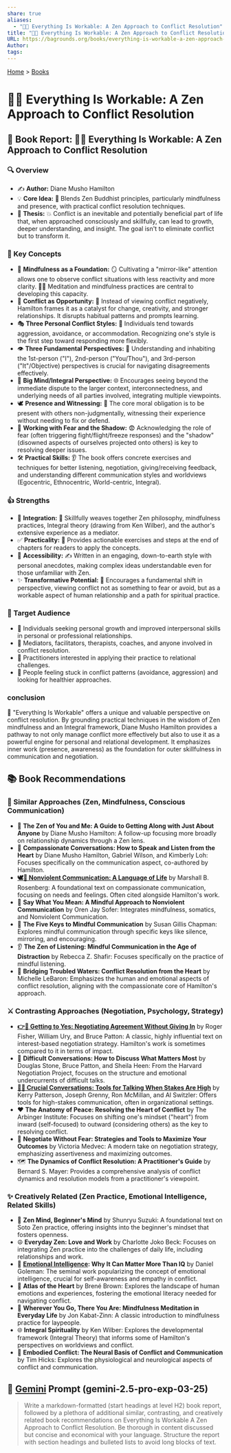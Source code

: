 ```yaml
---
share: true
aliases:
  - "🤝🧘 Everything Is Workable: A Zen Approach to Conflict Resolution"
title: "🤝🧘 Everything Is Workable: A Zen Approach to Conflict Resolution"
URL: https://bagrounds.org/books/everything-is-workable-a-zen-approach-to-conflict-resolution
Author: 
tags: 
---
```

[Home](../index.md) > [Books](./index.md)  
# 🤝🧘 Everything Is Workable: A Zen Approach to Conflict Resolution  
## 📖 Book Report: 🧘‍♀️ Everything Is Workable: A Zen Approach to Conflict Resolution  
  
### 🔍 Overview  
* ✍️ **Author:** Diane Musho Hamilton  
* 💡 **Core Idea:** 🧘 Blends Zen Buddhist principles, particularly mindfulness and presence, with practical conflict resolution techniques.  
* 🎯 **Thesis:** 💥 Conflict is an inevitable and potentially beneficial part of life that, when approached consciously and skillfully, can lead to growth, deeper understanding, and insight. The goal isn't to eliminate conflict but to transform it.  
  
### 🔑 Key Concepts  
* 🧠 **Mindfulness as a Foundation:** 🪞 Cultivating a "mirror-like" attention allows one to observe conflict situations with less reactivity and more clarity. 🧘‍♀️ Meditation and mindfulness practices are central to developing this capacity.  
* 🌱 **Conflict as Opportunity:** 🔄 Instead of viewing conflict negatively, Hamilton frames it as a catalyst for change, creativity, and stronger relationships. It disrupts habitual patterns and prompts learning.  
* 🎭 **Three Personal Conflict Styles:** 🧍 Individuals tend towards aggression, avoidance, or accommodation. Recognizing one's style is the first step toward responding more flexibly.  
* 👁️ **Three Fundamental Perspectives:** 🤝 Understanding and inhabiting the 1st-person ("I"), 2nd-person ("You/Thou"), and 3rd-person ("It"/Objective) perspectives is crucial for navigating disagreements effectively.  
* 🌟 **Big Mind/Integral Perspective:** 🌐 Encourages seeing beyond the immediate dispute to the larger context, interconnectedness, and underlying needs of all parties involved, integrating multiple viewpoints.  
* 🕊️ **Presence and Witnessing:** 💖 The core moral obligation is to be present with others non-judgmentally, witnessing their experience without needing to fix or defend.  
* 👻 **Working with Fear and the Shadow:** 😨 Acknowledging the role of fear (often triggering fight/flight/freeze responses) and the "shadow" (disowned aspects of ourselves projected onto others) is key to resolving deeper issues.  
* 🛠️ **Practical Skills:** 👂 The book offers concrete exercises and techniques for better listening, negotiation, giving/receiving feedback, and understanding different communication styles and worldviews (Egocentric, Ethnocentric, World-centric, Integral).  
  
### 👍 Strengths  
* 🔗 **Integration:** 🧘 Skillfully weaves together Zen philosophy, mindfulness practices, Integral theory (drawing from Ken Wilber), and the author's extensive experience as a mediator.  
* ✅ **Practicality:** 📝 Provides actionable exercises and steps at the end of chapters for readers to apply the concepts.  
* 📖 **Accessibility:** ✍️ Written in an engaging, down-to-earth style with personal anecdotes, making complex ideas understandable even for those unfamiliar with Zen.  
* ✨ **Transformative Potential:** 🔄 Encourages a fundamental shift in perspective, viewing conflict not as something to fear or avoid, but as a workable aspect of human relationship and a path for spiritual practice.  
  
### 👥 Target Audience  
* 🌱 Individuals seeking personal growth and improved interpersonal skills in personal or professional relationships.  
* 🤝 Mediators, facilitators, therapists, coaches, and anyone involved in conflict resolution.  
* 🧘 Practitioners interested in applying their practice to relational challenges.  
* 🤕 People feeling stuck in conflict patterns (avoidance, aggression) and looking for healthier approaches.  
  
### conclusion  
📜 "Everything Is Workable" offers a unique and valuable perspective on conflict resolution. By grounding practical techniques in the wisdom of Zen mindfulness and an Integral framework, Diane Musho Hamilton provides a pathway to not only manage conflict more effectively but also to use it as a powerful engine for personal and relational development. It emphasizes inner work (presence, awareness) as the foundation for outer skillfulness in communication and negotiation.  
  
## 📚 Book Recommendations  
  
### 🧘 Similar Approaches (Zen, Mindfulness, Conscious Communication)  
* 🧘 **The Zen of You and Me: A Guide to Getting Along with Just About Anyone** by Diane Musho Hamilton: A follow-up focusing more broadly on relationship dynamics through a Zen lens.  
* 💬 **Compassionate Conversations: How to Speak and Listen from the Heart** by Diane Musho Hamilton, Gabriel Wilson, and Kimberly Loh: Focuses specifically on the communication aspect, co-authored by Hamilton.  
* **[🕊️🤝 Nonviolent Communication: A Language of Life](./nonviolent-communication.md)** by Marshall B. Rosenberg: A foundational text on compassionate communication, focusing on needs and feelings. Often cited alongside Hamilton's work.  
* 🧠 **Say What You Mean: A Mindful Approach to Nonviolent Communication** by Oren Jay Sofer: Integrates mindfulness, somatics, and Nonviolent Communication.  
* 🔑 **The Five Keys to Mindful Communication** by Susan Gillis Chapman: Explores mindful communication through specific keys like silence, mirroring, and encouraging.  
* 👂 **The Zen of Listening: Mindful Communication in the Age of Distraction** by Rebecca Z. Shafir: Focuses specifically on the practice of mindful listening.  
* 🌊 **Bridging Troubled Waters: Conflict Resolution from the Heart** by Michelle LeBaron: Emphasizes the human and emotional aspects of conflict resolution, aligning with the compassionate core of Hamilton's approach.  
  
### ⚔️ Contrasting Approaches (Negotiation, Psychology, Strategy)  
* **[👉🤝 Getting to Yes: Negotiating Agreement Without Giving In](./getting-to-yes-negotiating-agreement-without-giving-in.md)** by Roger Fisher, William Ury, and Bruce Patton: A classic, highly influential text on interest-based negotiation strategy. Hamilton's work is sometimes compared to it in terms of impact.  
* 💬 **Difficult Conversations: How to Discuss What Matters Most** by Douglas Stone, Bruce Patton, and Sheila Heen: From the Harvard Negotiation Project, focuses on the structure and emotional undercurrents of difficult talks.  
* **[🧰💬 Crucial Conversations: Tools for Talking When Stakes Are High](./crucial-conversations-tools-for-talking-when-stakes-are-high.md)** by Kerry Patterson, Joseph Grenny, Ron McMillan, and Al Switzler: Offers tools for high-stakes communication, often in organizational settings.  
* ❤️ **The Anatomy of Peace: Resolving the Heart of Conflict** by The Arbinger Institute: Focuses on shifting one's mindset ("heart") from inward (self-focused) to outward (considering others) as the key to resolving conflict.  
* 💪 **Negotiate Without Fear: Strategies and Tools to Maximize Your Outcomes** by Victoria Medvec: A modern take on negotiation strategy, emphasizing assertiveness and maximizing outcomes.  
* 🗺️ **The Dynamics of Conflict Resolution: A Practitioner's Guide** by Bernard S. Mayer: Provides a comprehensive analysis of conflict dynamics and resolution models from a practitioner's viewpoint.  
  
### ✨ Creatively Related (Zen Practice, Emotional Intelligence, Related Skills)  
* 🧘 **Zen Mind, Beginner's Mind** by Shunryu Suzuki: A foundational text on Soto Zen practice, offering insights into the beginner's mindset that fosters openness.  
* ☮️ **Everyday Zen: Love and Work** by Charlotte Joko Beck: Focuses on integrating Zen practice into the challenges of daily life, including relationships and work.  
* 🧠 **[Emotional Intelligence](./emotional-intelligence.md): Why It Can Matter More Than IQ** by Daniel Goleman: The seminal work popularizing the concept of emotional intelligence, crucial for self-awareness and empathy in conflict.  
* 🧭 **Atlas of the Heart** by Brené Brown: Explores the landscape of human emotions and experiences, fostering the emotional literacy needed for navigating conflict.  
* 📍 **Wherever You Go, There You Are: Mindfulness Meditation in Everyday Life** by Jon Kabat-Zinn: A classic introduction to mindfulness practice for laypeople.  
* 🌐 **Integral Spirituality** by Ken Wilber: Explores the developmental framework (Integral Theory) that informs some of Hamilton's perspectives on worldviews and conflict.  
* 🧠 **Embodied Conflict: The Neural Basis of Conflict and Communication** by Tim Hicks: Explores the physiological and neurological aspects of conflict and communication.  
  
## 💬 [Gemini](../software/gemini.md) Prompt (gemini-2.5-pro-exp-03-25)  
> Write a markdown-formatted (start headings at level H2) book report, followed by a plethora of additional similar, contrasting, and creatively related book recommendations on Everything Is Workable A Zen Approach to Conflict Resolution. Be thorough in content discussed but concise and economical with your language. Structure the report with section headings and bulleted lists to avoid long blocks of text.
